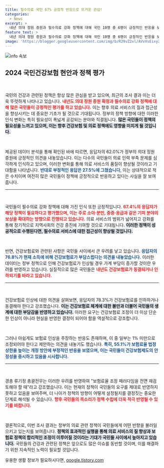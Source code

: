 ```yaml
---
title: 필수의료 국민 67% 긍정적 반응으로 뜨거운 관심!
categories:
  - News
excerpt: >
  내년 의대 정원 증원과 필수의료 강화 정책에 대해 국민 10명 중 6명이 긍정적인 반응을 보였다. 그러나 대다수는 건강보험료 동결 또는 인하를 요구하며 부담을 느끼고 있는 상황이다. 클릭해 자세한 내용을 확인해보세요!
feature_text: >
  내년 의대 정원 증원과 필수의료 강화 정책에 대해 국민 10명 중 6명이 긍정적인 반응을 보였다. 그러나 대다수는 건강보험료 동결 또는 인하를 요구하며 부담을 느끼고 있는 상황이다. 클릭해 자세한 내용을 확인해보세요!
image: 'https://blogger.googleusercontent.com/img/b/R29vZ2xl/AVvXsEixyZcFfHzMRdzZMjFBmAUKJYCLCGyLL1o632UiGVXcaFdKo_bkvkuCioo0uUKlGfBVcT3P84aROyZIXSBEx3Aw5nCQ3pTgDom1WDC4m8eifvWiAmWEEVb4x6G_l8C0QH225ldMjyaFvpxGEBGNO37VmDTDMHGhJPq73UglMfDca1-0aw/s1600/blogspot.png'
---
```


<p><img src="https://blogger.googleusercontent.com/img/b/R29vZ2xl/AVvXsEixyZcFfHzMRdzZMjFBmAUKJYCLCGyLL1o632UiGVXcaFdKo_bkvkuCioo0uUKlGfBVcT3P84aROyZIXSBEx3Aw5nCQ3pTgDom1WDC4m8eifvWiAmWEEVb4x6G_l8C0QH225ldMjyaFvpxGEBGNO37VmDTDMHGhJPq73UglMfDca1-0aw/s1600/blogspot.png" alt="info 속보" /></p>

<h2 data-ke-size="size26">2024 국민건강보험 현안과 정책 평가</h2>

<p data-ke-size="size16">&nbsp;</p> 

<p>국민의 건강과 관련된 정책은 항상 많은 관심을 받고 있으며, 최근의 조사 결과 이는 더욱 뚜렷하게 나타나고 있습니다. <b><span style="color: #ee2323;">내년도 의대 정원 증원 확정과 필수의료 강화 정책에 대해 많은 국민들이 긍정적인 평가를 하고 있습니다.</span></b> 이는 향후 의료 서비스의 질과 접근성을 향상시키는 데 중요한 기초가 될 것으로 기대됩니다. 정부의 정책 방향에 대한 이러한 인식 변화는 특히 필요성이 폭넓게 공감되는 분야와 직결됩니다. <b><span style="background-color: #21538527;">많은 국민들이 정책의 필요성을 느끼고 있으며, 이는 향후 건강보험 및 의료 정책에도 영향을 미치게 될 것입니다.</span></b></p>

<p data-ke-size="size16">&nbsp;</p> 

<p>제공된 데이터 분석을 통해 확인된 바에 따르면, 응답자의 62.0%가 정부의 의대 정원 증원에 긍정적인 의견을 내놓았습니다. 이는 다수의 국민들이 의료 인력 부족 문제를 심각하게 인식하고 있으며, 이러한 변화를 통해 의료 서비스의 품질이 향상될 것이라고 기대함을 나타냅니다. <b><span style="color: #1a5490;">반대로 부정적인 응답은 27.5%에 그쳤습니다</span></b>, 이는 상대적으로 적은 수치이며 여전히 많은 국민들이 정책에 긍정적으로 반응하고 있다는 사실을 잘 보여줍니다.</p>

<hr />

<p data-ke-size="size16">&nbsp;</p> 

<p>국민들이 필수의료 강화 정책에 대해 가진 인식 또한 긍정적입니다. <b><span style="color: #ee2323;">67.4%의 응답자가 해당 정책이 필요하다고 평가했으며, 이는 주로 소아·분만, 중증·응급과 같은 기피 분야의 보상을 확대하는 방향으로 진행되고 있습니다.</span></b> 의료 서비스의 범위가 넓어지고 강화를 통해 장기적으로 지역사회의 건강 증진에 기여할 것으로 기대됩니다. <b><span style="background-color: #21538527;">이러한 정책이 성공적으로 수행된다면, 필수의료 서비스에 대한 접근성이 향상될 것입니다.</span></b></p>

<p data-ke-size="size16">&nbsp;</p> 

<p>반면, 건강보험료와 관련된 사항은 국민들 사이에서 큰 우려를 낳고 있습니다. <b><span style="color: #1a5490;">응답자의 76.8%가 현재 소득에 비해 건강보험료가 부담스럽다는 의견을 내놓았습니다.</span></b> 이러한 데이터는 정부 정책으로 인해 건강보험료가 인상될 경우 가계 부담이 증가할 것이란 우려를 반영하고 있습니다. 실질적으로 많은 국민들은 <b><span style="color: #ee2323;">내년도 건강보험료가 동결되거나 인하되기를 바라고 있습니다.</span></b></p>

<hr />

<p data-ke-size="size16">&nbsp;</p> 

<p>건강보험료 인상에 대한 의견을 살펴보면, 응답자의 78.3%가 건강보험료를 인하하거나 동결해야 한다고 강조했습니다. <b><span style="background-color: #21538527;">이는 건강보험료 체계에 대한 불만과 더불어 국민들의 생계에 대한 부담감을 반영하고 있습니다.</span></b> 이러한 요구는 건강보험료 조정이 더 이상 단순한 인상이 아니라 현실을 반영한 결정이 되어야 함을 역설적으로 강조합니다. </p>

<p data-ke-size="size16">&nbsp;</p> 

<p>그러나 아쉽게도 보험료 인상을 주장하는 반응도 존재하며, 이 중 일부는 1% 미만으로 조정되어야 한다고 제안하는 의견을 내놓기도 했습니다. <b><span style="color: #1a5490;">특히, 55.1%가 보험료율 법정 상한을 높이는 개정 방안에 부정적인 반응을 보였으며, 이는 국민들이 건강보험제도의 안정성을 중시하고 있음을 시사합니다.</span></b> </p>

<hr />

<p data-ke-size="size16">&nbsp;</p> 

<p>경총 류기정 총괄전무는 이러한 우려를 반영하여 "보험료율 조정 패러다임을 전면 재검토해야 할 때"라고 강조했습니다. 이는 현재의 정책이 국민들의 요구를 제대로 반영하지 못하고 있음을 보여주며, 더 나아가 정책의 방향이 어떻게 설정될지를 결정짓는 중요한 단계로 해석될 수 있습니다. <b><span style="color: #ee2323;">향후 국민들의 목소리가 정책 수립에 더욱 적극 반영될 수 있기를 바랍니다.</span></b> </p>

<p data-ke-size="size16">&nbsp;</p> 

<p>결론적으로, 이번 조사 결과는 정부의 의료 관련 정책이 국민들에게 어떤 반향을 불러일으키고 있는지를 보여줍니다. <b><span style="background-color: #21538527;">정책의 효과적인 실행을 통해 의료 서비스의 질 향상과 보험료 정책의 합리적인 조정이 이루어질 것이라는 기대가 국민들 사이에서 높아지고 있습니다.</span></b> 국민들의 건강과 관련된 정책은 앞으로도 많은 이슈를 동반할 것이며, 이를 해결하기 위한 지속적인 노력이 필요할 것입니다.</p>
유용한 생활 정보가 필요하시다면, <a href="https://qoogle.tistory.com" rel="dofollow">qoogle.tistory.com</a>


